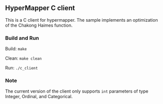 ## HyperMapper C client
This is a C client for hypermapper. The sample implements an optimization of the Chakong Haimes function.

### Build and Run
Build: `make`

Clean: `make clean`

Run: `./c_client`

### Note
The current version of the client only supports `int` parameters of type Integer, Ordinal, and Categorical.
